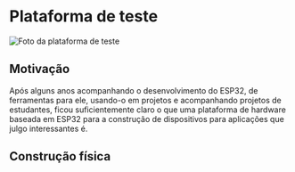 # Plataforma de teste

![Foto da plataforma de teste](./py-PlataformaTeste/5019641065132633783.jpg)


## Motivação 

Após alguns anos acompanhando o desenvolvimento do ESP32, de ferramentas para ele, usando-o em projetos e acompanhando projetos de estudantes, ficou suficientemente claro o que uma plataforma de hardware baseada em ESP32 para a construção de dispositivos para aplicações que julgo interessantes é.

## Construção física

<!---
## Unidade de suprimento de energia

### Protótipo 

Para desenvolver protótipos da unidade de suprimento de energia, convém que o protótipo possa ser usado com diferentes controladores, permitir a recarga da bateria e a conexão do cabo de dados. No protótipo da foto a bateria pode ser removida para recarga e a chave desconecta a bateria do restante do circuito o que permite a conexão do cabo de dados. Os modelos de placas com ESP32 testados são MH-ET Live ESP32 Minikit (https://github.com/FNakano/CFA/tree/master/projetos/py-Teste3V6) e ESP32-C3 super mini (https://github.com/FNakano/CFA/tree/master/componentes/controladores/ESP/ESP32#esp32-c3-super-mini)

A escolha dessas placas se deve ao regulador de tensão usado nelas. O ESP32 Dev Kit mais comum não funciona, por falta de energia, se ligado da forma como fiz. Mais informação em https://github.com/FNakano/CFA/tree/master/projetos/py-Teste3V6#justificativa


#### Lista de materiais

| Quantidade | identificador | descrição e obervações |
| --- | --- | --- |
| 1 | ESP32 MH-ET | https://github.com/FNakano/CFA/tree/master/projetos/py-Teste3V6 |
| 1 | PCI padrão 5X10 | https://www.rscomponentes.com/placa-5x10-universal-padrao-perfurada-ilhada-fibra-fenolite |
| 1 | display OLED 0.91" 128x32 | https://www.wjcomponentes.com.br/tela-oled-0-91 |
| 1 | sensor touch TTP223B   | --- |
| 1 | LDR | O que uso tem resistência de $300k\Omega$ no escuro |
| 1 | Resistor $1k \Omega$ 1/8W | forma um *bom conjunto* com o ADC de 12 bits e o LDR de $300k\Omega$ |
| 1 | LED | --- |
| 1 | Buzzer Passivo | --- |
| 1 | Resistor $82 \Omega$ 1/8W | calculado para fornecer os 20mA ao LED |
| 1 | Suporte para bateria 16340 | esse não achei no Brasil, tive que trazer via ali express |
| 1 | Bateria recarregável 16340 | ou CR123 |
|  | fio sólido | para fazer jumpers |
|  | headers | tanto retos quanto 90 graus |
|  | conectores MODU | para conectar aos headers |

#### Lista de ferramentas e consumíveis

- ferro de solda
- solda

#### Lista de conexões

| ESP | R ($1k\Omega$) | LDR | R ($82\Omega$) | LED | Display | Touch Sensor | Buzzer |
| --- | --- | --- | --- | --- | --- | --- | --- |
| VCC | --- | A | --- | --- | VCC | VCC | --- |
| GND | A | --- | --- | K | GND | GND | - GND |
| GPIO36 aka SVP (used as analog input) | B | B | --- | --- | --- | --- | --- |
| GPIO18 (used as digital output) | --- | --- | A | --- | --- | --- | --- |
| --- | --- | --- | B | A | --- | --- | --- |
| GPIO21 (used as SCL) | --- | --- | --- | --- | SCL | --- | --- |
| GPIO22 (used as SDA) | --- | --- | --- | --- | SDA | --- | --- |
| GPIO39 aka SVN (used as digital input) | --- | --- | --- | --- | --- | IO | --- |
| GPIO33 (used as PWM output) | --- | --- | --- | --- | --- | --- | + |

alguma conexão ou sujeira na placa ou na mesa faz o ESP entrar em modo de programação quando está conectado nessa placa.

### Montagem

Dispor os componentes na placa e soldar fios quando necessário.

- Conexões retas curtas podem ser feitas com os terminais dos resistores e outros componentes;
- Conexões muito longas (que cruzam outras conexões) podem ser feitas com fio sólido encapado. Este pode ser conseguido em cabos telefônicos e cabos de rede;
- Para soldar um header, solde um pino de uma extremidade, reaqueça para alinhar o header, quando estiver alinhado solde o restante dos pinos;


### Programas

#### teste

- Micropython
  - fazer download e instalar conforme https://micropython.org/download/ESP32_GENERIC/
  - com o microcontrolador conectado por USB, ativar webrepl (https://github.com/micropython/webrepl)
- transferir os arquivos da pasta src para a pasta raiz do microcontrolador
- executar no microcontrolador (seja pelo webREPL, seja pelo Thonny) `import test`
  - em operação normal o LED embutido (azul) vai acender (e, talvez apagar); o LED verde deve acender por um segundo; o display deve acender todos os pixels e, após um segundo, apresentar a mensagem contendo IP, leitura analógica e estado do pino em que o LED verde está conectado. 


Se logo que a placa for resetada e o micropython começar a executar (LED verde aceso), o sensor touch for acionado então o programa interrompe a inicialização (do display, do wifi, asyncio e outros componentes) e o LED verde dá duas piscadas. Como um problema na inicialização potencialmente interromperá a execução do script, no final dele dexarei um comando para apagar o LED verde, então, dado tempo suficientemente grande, se o LED verde não apagar então houve erro na inicialização.

``` 
>>> import machine
>>> t=machine.Pin(39, machine.Pin.IN)
>>> t.value()
0
>>> t.value()
1
```

referência que mostra que svn é pino 39: https://forum.micropython.org/viewtopic.php?t=5909

todos os pinos foram testados e funcionam para as funções atribuídas.

#### cliente WiFi 

Edite `lab8.py`, ajuste o comando `wifi_if.connect(SSID, PWD)` com o nome da rede e a senha. Salve o arquivo (no ESP) e importe o módulo com `import lab8`.

#### Display OLED

Conecte-se ao wifi (siga as intruções e `import lab8`) e importe `teste.py` com o comando `import teste`.

#### Tocar música

Importe o módulo `music.py` com o comando `import music` e execute a função com `music.playAquarela()`.

#### Tocar música (programação assíncrona)

Programação assíncrona é usada quando deseja-se liberar o computador/microcontrolador para executar várias tarefas ao "mesmo tempo". Por exemplo, um dispositivo que atende a requisições HTTP e toca música simultaneamente.

No Micropython a programação assíncrona é feita com o módulo `asyncio` que compartilha o tempo de processamento entre co-rotinas. A sintaxe para definir e usar co-rotinas é um pouco diferente da sintaxe para definir e usar funções.

Importe o módulo `amusic.py` com o comando `import amusic`, importe o módulo `asyncio.py` com o comando `import asyncio` e execute a função com `asyncio.run(amusic.loopAquarela())`.

Como a execução das notas é interrompida pela passagem de controle a qualidade da música cai...

#### Servidor web e música (programação assíncrona)

Conecte-se ao wifi (siga as intruções e `import lab8`), importe o módulo `playandserve.py` com o comando `import playandserve`, importe o módulo `asyncio.py` com o comando `import asyncio` e execute com o comando `asyncio.run(main())`.
